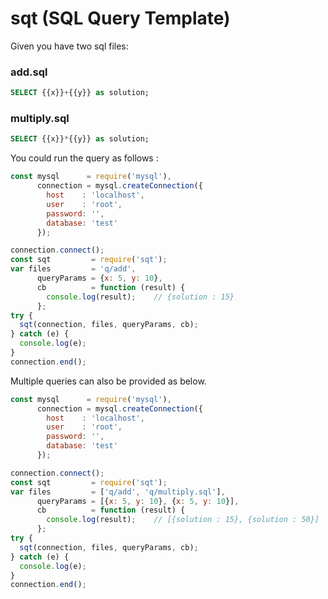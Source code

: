 # sqt (SQL Query Template)

Given you have two sql files:
 
### add.sql
```sql
SELECT {{x}}+{{y}} as solution;
```

### multiply.sql
```sql
SELECT {{x}}*{{y}} as solution;
```


You could run the query as follows : 

```javascript
const mysql      = require('mysql'),
      connection = mysql.createConnection({
        host    : 'localhost',
        user    : 'root',
        password: '',
        database: 'test'
      });

connection.connect();
const sqt         = require('sqt');
var files         = 'q/add',
      queryParams = {x: 5, y: 10},
      cb          = function (result) {
        console.log(result);    // {solution : 15}
      };
try {
  sqt(connection, files, queryParams, cb);
} catch (e) {
  console.log(e);
}
connection.end();
```

Multiple queries can also be provided as below.

```javascript
const mysql      = require('mysql'),
      connection = mysql.createConnection({
        host    : 'localhost',
        user    : 'root',
        password: '',
        database: 'test'
      });

connection.connect();
const sqt         = require('sqt');
var files         = ['q/add', 'q/multiply.sql'],
      queryParams = [{x: 5, y: 10}, {x: 5, y: 10}],
      cb          = function (result) {
        console.log(result);    // [{solution : 15}, {solution : 50}]
      };
try {
  sqt(connection, files, queryParams, cb);
} catch (e) {
  console.log(e);
}
connection.end();
```
